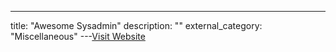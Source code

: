 ---
title: "Awesome Sysadmin"
description: ""
external_category: "Miscellaneous"
---[Visit Website](https://github.com/awesome-foss/awesome-sysadmin)

